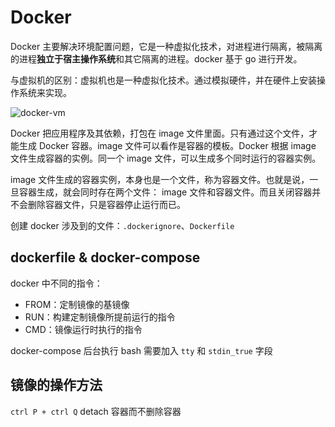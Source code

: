 # Docker

Docker 主要解决环境配置问题，它是一种虚拟化技术，对进程进行隔离，被隔离的进程**独立于宿主操作系统**和其它隔离的进程。docker 基于 go 进行开发。

与虚拟机的区别：虚拟机也是一种虚拟化技术。通过模拟硬件，并在硬件上安装操作系统来实现。

![docker-vm](imgs/docker-vm.png)

Docker 把应用程序及其依赖，打包在 image 文件里面。只有通过这个文件，才能生成 Docker 容器。image 文件可以看作是容器的模板。Docker 根据 image 文件生成容器的实例。同一个 image 文件，可以生成多个同时运行的容器实例。

image 文件生成的容器实例，本身也是一个文件，称为容器文件。也就是说，一旦容器生成，就会同时存在两个文件： image 文件和容器文件。而且关闭容器并不会删除容器文件，只是容器停止运行而已。

创建 docker 涉及到的文件：`.dockerignore`、`Dockerfile`

## dockerfile & docker-compose

docker 中不同的指令：

- FROM：定制镜像的基镜像
- RUN：构建定制镜像所提前运行的指令
- CMD：镜像运行时执行的指令

docker-compose 后台执行 bash 需要加入 `tty` 和 `stdin_true` 字段

## 镜像的操作方法

`ctrl P + ctrl Q` detach 容器而不删除容器
